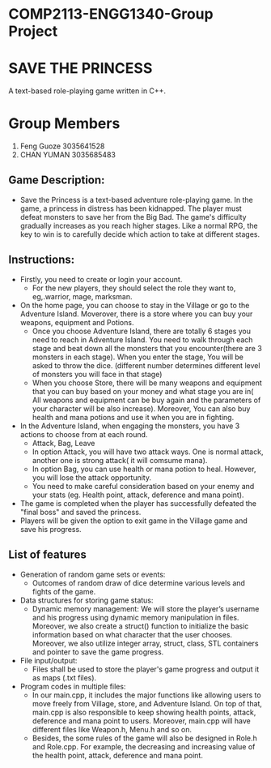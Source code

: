 # COMP2113-ENGG1340-Group Project
# SAVE THE PRINCESS
A text-based role-playing game written in C++. 

# Group Members
1. Feng Guoze 3035641528
2. CHAN YUMAN 3035685483


## Game Description:
* Save the Princess is a text-based adventure role-playing game. In the game, a princess in distress has been kidnapped. The player must defeat monsters to save her from the Big Bad. The game's difficulty gradually increases as you reach higher stages. Like a normal RPG, the key to win is to carefully decide which action to take at different stages.

## Instructions:
* Firstly, you need to create or login your account.
  * For the new players, they should select the role they want to, eg,.warrior, mage, marksman.
* On the home page, you can choose to stay in the Village or go to the Adventure Island. Moverover, there is a store where you can buy your weapons, equipment and Potions.
  * Once you choose Adventure Island, there are totally 6 stages you need to reach in Adventure Island. You need to walk through each stage and beat down all the monsters that you encounter(there are 3 monsters in each stage). When you enter the stage, You will be asked to throw the dice. (different number determines different level of monsters you will face in that stage)
  * When you choose Store, there will be many weapons and equipment that you can buy based on your money and what stage you are in( All weapons and equipment can be buy again and the parameters of your character will be also increase). Moreover, You can also buy health and mana potions and use it when you are in fighting.
* In the Adventure Island, when engaging the monsters, you have 3 actions to choose from at each round.
  * Attack, Bag, Leave
  * In option Attack, you will have two attack ways. One is normal attack, another one is strong attack( it will comsume mana).
  * In option Bag, you can use health or mana potion to heal. However, you will lose the attack opportunity.
  * You need to make careful consideration based on your enemy and your stats (eg. Health point, attack, deference and mana point).
* The game is completed when the player has successfully defeated the "final boss" and saved the princess.
* Players will be given the option to exit game in the Village game and save his progress.

## List of features
* Generation of random game sets or events: 
  * Outcomes of random draw of dice determine various levels and fights of the game.
* Data structures for storing game status:
  * Dynamic memory management: We will store the player’s username and his progress using dynamic memory manipulation in files. Moreover, we also create a struct() function to initialize the basic information based on what character that the user chooses. Moreover, we also utilize integer array, struct, class, STL containers and pointer to save the game progress.
* File input/output: 
  * Files shall be used to store the player's game progress and output it as maps (.txt files).
* Program codes in multiple files:
  * In our main.cpp, it includes the major functions like allowing users to move freely from Village, store, and Adventure Island. On top of that, main.cpp is also responsible to keep showing health points, attack, deference and mana point to users. Moreover, main.cpp will have different files like Weapon.h, Menu.h and so on.
  * Besides, the some rules of the game will also be designed in Role.h and Role.cpp. For example, the decreasing and increasing value of the health point, attack, deference and mana point. 







